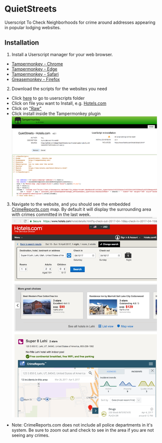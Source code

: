 # QuietStreets
Userscript To Check Neighborhoods for crime around addresses appearing in popular lodging websites.

## Installation

1. Install a Userscript manager for your web browser.
  * [Tampermonkey - Chrome](https://chrome.google.com/webstore/detail/tampermonkey/dhdgffkkebhmkfjojejmpbldmpobfkfo?hl=en)
  * [Tampermonkey - Edge](https://tampermonkey.net/?browser=edge)
  * [Tampermonkey - Safari](https://tampermonkey.net/?ext=dhdg&browser=safari)
  * [Greasemonkey - Firefox](https://addons.mozilla.org/en-US/firefox/addon/greasemonkey/)
2. Download the scripts for the websites you need
  * Click [here](https://github.com/jbejar/QuietStreets/tree/master/userscripts) to go to userscripts folder
  * Click on file you want to Install, e.g. [Hotels.com](https://github.com/jbejar/QuietStreets/blob/master/userscripts/QuietStreets%20-%20Hotels.com.user.js)
  * Click on ["Raw"](https://github.com/jbejar/QuietStreets/raw/master/userscripts/QuietStreets%20-%20Hotels.com.user.js)
  * Click install inside the Tampermonkey plugin ![screenshot](install.png)
3. Navigate to the website, and you should see the embedded [CrimeReports.com](http://www.crimereports.com) map. By default it will display the surrounding area with crimes committed in the last week.
  ![screenshot](hotels.png)
  * Note: CrimeReports.com does not include all police departments in it's system. Be sure to zoom out and check to see in the area if you are not seeing any crimes.
